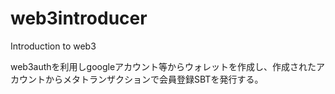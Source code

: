 # web3introducer
Introduction to web3 

web3authを利用しgoogleアカウント等からウォレットを作成し、作成されたアカウントからメタトランザクションで会員登録SBTを発行する。

